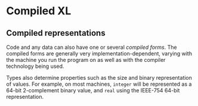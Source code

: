 # Compiled XL

## Compiled representations

Code and any data can also have one or several _compiled forms_. The
compiled forms are generally very implementation-dependent, varying
with the machine you run the program on as well as with the compiler
technology being used.


Types also determine properties such as the size and binary representation
of values. For example, on most machines, `integer` will be
represented as a 64-bit 2-complement binary value, and `real` using
the IEEE-754 64-bit representation.
